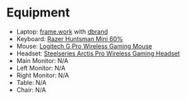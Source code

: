 # Equipment
- Laptop: [frame.work](https://frame.work/) with [dbrand](https://www.youtube.com/watch?v=Rd61cLOEtdA)
- Keyboard: [Razer Huntsman Mini 60%](https://www.razer.com/gaming-keyboards/razer-huntsman-mini)
- Mouse: [Logitech G Pro Wireless Gaming Mouse](https://www.logitechg.com/en-ph/products/gaming-mice/pro-wireless-mouse.910-005274.html)
- Headset: [Steelseries Arctis Pro Wireless Gaming Headset](https://steelseries.com/gaming-headsets/arctis-pro-wireless?color=white)
- Main Monitor: N/A
- Left Monitor: N/A
- Right Monitor: N/A
- Table: N/A
- Chair: N/A
